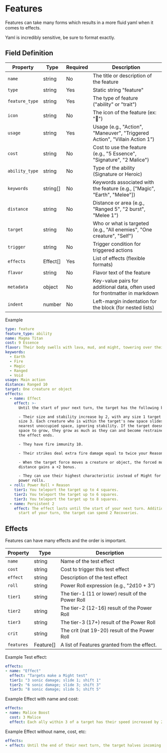 # Features

Features can take many forms which results in a more fluid yaml when it comes to effects.

Yaml is incredibly sensitive, be sure to format exactly.

## Field Definition

| Property       | Type     | Required | Description                                                                 |
|----------------|----------|----------|-----------------------------------------------------------------------------|
| `name`         | string   | No       | The title or description of the feature                                     |
| `type`         | string   | Yes      | Static string "feature"                                                     |
| `feature_type` | string   | Yes      | The type of feature ("ability" or "trait")                                  |
| `icon`         | string   | No       | The icon of the feature (ex: "🏹")                                          |
| `usage`        | string   | Yes      | Usage (e.g., "Action", "Maneuver", "Triggered Action", "Villain Action 1")  |
| `cost`         | string   | No       | Cost to use the feature (e.g., "5 Essence", "Signature", "2 Malice")        |
| `ability_type` | string   | No       | Type of the ability (Signature or Heroic)                                   |
| `keywords`     | string[] | No       | Keywords associated with the feature (e.g., ["Magic", "Earth", "Melee"])    |
| `distance`     | string   | No       | Distance or area (e.g., "Ranged 5", "2 burst", "Melee 1")                   |
| `target`       | string   | No       | Who or what is targeted (e.g., "All enemies", "One creature", "Self")       |
| `trigger`      | string   | No       | Trigger condition for triggered actions                                     |
| `effects`      | Effect[] | Yes      | List of effects (flexible formats)                                          |
| `flavor`       | string   | No       | Flavor text of the feature                                                  |
| `metadata`     | object   | No       | Key-value pairs for additional data, often used for frontmatter in markdown |
| `indent`       | number   | No       | Left-margin indentation for the block (for nested lists)                    |

Example

```yaml
type: feature
feature_type: ability
name: Magma Titan
cost: 9 Essence
flavor: Their body swells with lava, mud, and might, towering over their enemies.
keywords:
  - Earth
  - Fire
  - Magic
  - Ranged
  - Void
usage: Main action
distance: Ranged 10
target: One creature or object
effects:
  - name: Effect
    effect: >-
      Until the start of your next turn, the target has the following benefits:

      - Their size and stability increase by 2, with any size 1 target becoming
      size 3. Each creature who is within the target's new space slides to the
      nearest unoccupied space, ignoring stability. If the target doesn't have
      space to grow, they grow as much as they can and become restrained until
      the effect ends.

      - They have fire immunity 10.

      - Their strikes deal extra fire damage equal to twice your Reason score.

      - When the target force moves a creature or object, the forced movement
      distance gains a +2 bonus.

      - They can use their highest characteristic instead of Might for Might
      power rolls.
  - roll: Power Roll + Reason
    tier1: You teleport the target up to 4 squares.
    tier2: You teleport the target up to 6 squares.
    tier3: You teleport the target up to 8 squares.
  - name: Persistent 2
    effect: The effect lasts until the start of your next turn. Additionally, at the
      start of your turn, the target can spend 2 Recoveries.
```

## Effects

Features can have many effects and the order is important.

| Property   | Type      | Description                                       |
|------------|-----------|---------------------------------------------------|
| `name`     | string    | Name of the test effect                           |
| `cost`     | string    | Cost to trigger this test effect                  |
| `effect`   | string    | Description of the test effect                    |
| `roll`     | string    | Power Roll expression (e.g., "2d10 + 3")          |
| `tier1`    | string    | The tier-1 (11 or lower) result of the Power Roll |
| `tier2`    | string    | The tier-2 (12-16) result of the Power Roll       |
| `tier3`    | string    | The tier-3 (17+) result of the Power Roll         |
| `crit`     | string    | The crit (nat 19-20) result of the Power Roll     |
| `features` | Feature[] | A list of Features granted from the effect.       |

Example Test effect:

```yaml
effects:
- name: "Effect"
  effect: "Targets make a Might test"
  tier1: "3 sonic damage; slide 1; shift 1"
  tier2: "6 sonic damage; slide 3; shift 3"
  tier3: "8 sonic damage; slide 5; shift 5"
```

Example Effect with name and cost:

```yaml
effects:
- name: Malice Boost
  cost: 3 Malice
  effect: Each ally within 3 of a target has their speed increased by 2 until the end of their next turn.
```

Example Effect without name, cost, etc:

```yaml
effects:
- effect: Until the end of their next turn, the target halves incoming damage, deals an additional 4 damage on strikes, and their speed is doubled.
```
